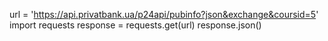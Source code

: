 url = 'https://api.privatbank.ua/p24api/pubinfo?json&exchange&coursid=5' 
import requests
response = requests.get(url)
response.json()   